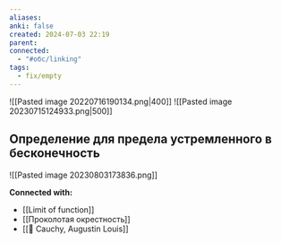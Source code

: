 ```yaml
---
aliases: 
anki: false
created: 2024-07-03 22:19
parent: 
connected:
  - "#обс/linking"
tags:
  - fix/empty
---
```



![[Pasted image 20220716190134.png|400]]
![[Pasted image 20230715124933.png|500]]


## Определение для предела устремленного в бесконечность

![[Pasted image 20230803173836.png]]




**Connected with:**
- [[Limit of function]]
- [[Проколотая окрестность]]
- [[👤 Cauchy, Augustin Louis]]

